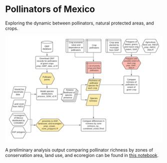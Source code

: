 # Pollinators of Mexico
Exploring the dynamic between pollinators, natural protected areas, and crops.

![Workflow diagram](/docs/workflow.png)

A preliminary analysis output comparing pollinator richness by zones of conservation area, land use, and ecoregion can be found in [this notebook](https://raw.githack.com/emilysturdivant/polinizadores/master/R/notebooks/richness_combined_zones/richness_by_combined_zones.html "Richness zone comparison"). 
